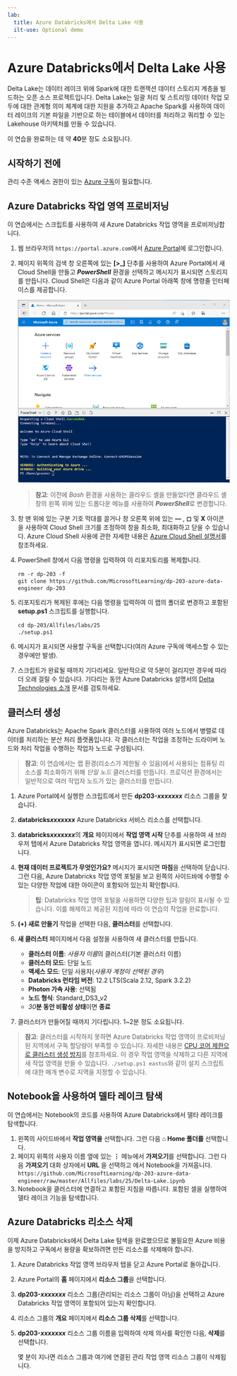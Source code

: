 ```yaml
---
lab:
  title: Azure Databricks에서 Delta Lake 사용
  ilt-use: Optional demo
---
```


# Azure Databricks에서 Delta Lake 사용

Delta Lake는 데이터 레이크 위에 Spark에 대한 트랜잭션 데이터 스토리지 계층을 빌드하는 오픈 소스 프로젝트입니다. Delta Lake는 일괄 처리 및 스트리밍 데이터 작업 모두에 대한 관계형 의미 체계에 대한 지원을 추가하고 Apache Spark를 사용하여 데이터 레이크의 기본 파일을 기반으로 하는 테이블에서 데이터를 처리하고 쿼리할 수 있는 Lakehouse 아키텍처를 만들 수 있습니다.

이 연습을 완료하는 데 약 **40**분 정도 소요됩니다.

## 시작하기 전에

관리 수준 액세스 권한이 있는 [Azure 구독](https://azure.microsoft.com/free)이 필요합니다.

## Azure Databricks 작업 영역 프로비저닝

이 연습에서는 스크립트를 사용하여 새 Azure Databricks 작업 영역을 프로비저닝합니다.

1. 웹 브라우저의 `https://portal.azure.com`에서 [Azure Portal](https://portal.azure.com)에 로그인합니다.
2. 페이지 위쪽의 검색 창 오른쪽에 있는 **[\>_]** 단추를 사용하여 Azure Portal에서 새 Cloud Shell을 만들고 ***PowerShell*** 환경을 선택하고 메시지가 표시되면 스토리지를 만듭니다. Cloud Shell은 다음과 같이 Azure Portal 아래쪽 창에 명령줄 인터페이스를 제공합니다.

    ![Cloud Shell 창이 있는 Azure Portal](./images/cloud-shell.png)

    > **참고**: 이전에 *Bash* 환경을 사용하는 클라우드 셸을 만들었다면 클라우드 셸 창의 왼쪽 위에 있는 드롭다운 메뉴를 사용하여 ***PowerShell***로 변경합니다.

3. 창 맨 위에 있는 구분 기호 막대를 끌거나 창 오른쪽 위에 있는 **&#8212;** , **&#9723;** 및 **X** 아이콘을 사용하여 Cloud Shell 크기를 조정하여 창을 최소화, 최대화하고 닫을 수 있습니다. Azure Cloud Shell 사용에 관한 자세한 내용은 [Azure Cloud Shell 설명서](https://docs.microsoft.com/azure/cloud-shell/overview)를 참조하세요.

4. PowerShell 창에서 다음 명령을 입력하여 이 리포지토리를 복제합니다.

    ```
    rm -r dp-203 -f
    git clone https://github.com/MicrosoftLearning/dp-203-azure-data-engineer dp-203
    ```

5. 리포지토리가 복제된 후에는 다음 명령을 입력하여 이 랩의 폴더로 변경하고 포함된 **setup.ps1** 스크립트를 실행합니다.

    ```
    cd dp-203/Allfiles/labs/25
    ./setup.ps1
    ```

6. 메시지가 표시되면 사용할 구독을 선택합니다(여러 Azure 구독에 액세스할 수 있는 경우에만 발생).

7. 스크립트가 완료될 때까지 기다리세요. 일반적으로 약 5분이 걸리지만 경우에 따라 더 오래 걸릴 수 있습니다. 기다리는 동안 Azure Databricks 설명서의 [Delta Technologies 소개](https://learn.microsoft.com/azure/databricks/introduction/delta-comparison) 문서를 검토하세요.

## 클러스터 생성

Azure Databricks는 Apache Spark 클러스터를 사용하여 여러 노드에서 병렬로 데이터를 처리하는 분산 처리 플랫폼입니다. 각 클러스터는 작업을 조정하는 드라이버 노드와 처리 작업을 수행하는 작업자 노드로 구성됩니다.

> **참고**: 이 연습에서는 랩 환경(리소스가 제한될 수 있음)에서 사용되는 컴퓨팅 리소스를 최소화하기 위해 *단일 노드* 클러스터를 만듭니다. 프로덕션 환경에서는 일반적으로 여러 작업자 노드가 있는 클러스터를 만듭니다.

1. Azure Portal에서 실행한 스크립트에서 만든 **dp203-*xxxxxxx*** 리소스 그룹을 찾습니다.
2. **databricks*xxxxxxx*** Azure Databricks 서비스 리소스를 선택합니다.
3. **databricks*xxxxxxx***의 **개요** 페이지에서 **작업 영역 시작** 단추를 사용하여 새 브라우저 탭에서 Azure Databricks 작업 영역을 엽니다. 메시지가 표시되면 로그인합니다.
4. **현재 데이터 프로젝트가 무엇인가요?** 메시지가 표시되면 **마침**을 선택하여 닫습니다. 그런 다음, Azure Databricks 작업 영역 포털을 보고 왼쪽의 사이드바에 수행할 수 있는 다양한 작업에 대한 아이콘이 포함되어 있는지 확인합니다.

    >**팁**: Databricks 작업 영역 포털을 사용하면 다양한 팁과 알림이 표시될 수 있습니다. 이를 해제하고 제공된 지침에 따라 이 연습의 작업을 완료합니다.

1. **(+) 새로 만들기** 작업을 선택한 다음, **클러스터**를 선택합니다.
1. **새 클러스터** 페이지에서 다음 설정을 사용하여 새 클러스터를 만듭니다.
    - **클러스터 이름**: *사용자 이름*의 클러스터(기본 클러스터 이름)
    - **클러스터 모드**: 단일 노드
    - **액세스 모드**: 단일 사용자(*사용자 계정이 선택된 경우*)
    - **Databricks 런타임 버전**: 12.2 LTS(Scala 2.12, Spark 3.2.2)
    - **Photon 가속 사용**: 선택됨
    - **노드 형식**: Standard_DS3_v2
    - *30***분 동안 비활성 상태**이면 **종료**

7. 클러스터가 만들어질 때까지 기다립니다. 1~2분 정도 소요됩니다.

> **참고**: 클러스터를 시작하지 못하면 Azure Databricks 작업 영역이 프로비저닝된 지역에서 구독 할당량이 부족할 수 있습니다. 자세한 내용은 [CPU 코어 제한으로 클러스터 생성 방지](https://docs.microsoft.com/azure/databricks/kb/clusters/azure-core-limit)를 참조하세요. 이 경우 작업 영역을 삭제하고 다른 지역에 새 작업 영역을 만들 수 있습니다. `./setup.ps1 eastus`와 같이 설치 스크립트에 대한 매개 변수로 지역을 지정할 수 있습니다.

## Notebook을 사용하여 델타 레이크 탐색

이 연습에서는 Notebook의 코드를 사용하여 Azure Databricks에서 델타 레이크를 탐색합니다.

1. 왼쪽의 사이드바에서 **작업 영역을** 선택합니다. 그런 다음 **&#8962; Home 폴더를** 선택합니다.
1. 페이지 위쪽의 사용자 이름 옆에 있는 **&#8942;** 메뉴에서 **가져오기**를 선택합니다. 그런 다음 **가져오기** 대화 상자에서 **URL** 을 선택하고 에서 Notebook을 가져옵니다. `https://github.com/MicrosoftLearning/dp-203-azure-data-engineer/raw/master/Allfiles/labs/25/Delta-Lake.ipynb`
1. Notebook을 클러스터에 연결하고 포함된 지침을 따릅니다. 포함된 셀을 실행하여 델타 레이크 기능을 탐색합니다.

## Azure Databricks 리소스 삭제

이제 Azure Databricks에서 Delta Lake 탐색을 완료했으므로 불필요한 Azure 비용을 방지하고 구독에서 용량을 확보하려면 만든 리소스를 삭제해야 합니다.

1. Azure Databricks 작업 영역 브라우저 탭을 닫고 Azure Portal로 돌아갑니다.
2. Azure Portal의 **홈** 페이지에서 **리소스 그룹**을 선택합니다.
3. **dp203-*xxxxxxx*** 리소스 그룹(관리되는 리소스 그룹이 아님)을 선택하고 Azure Databricks 작업 영역이 포함되어 있는지 확인합니다.
4. 리소스 그룹의 **개요** 페이지에서 **리소스 그룹 삭제**를 선택합니다.
5. **dp203-*xxxxxxx*** 리소스 그룹 이름을 입력하여 삭제 의사를 확인한 다음, **삭제**를 선택합니다.

    몇 분이 지나면 리소스 그룹과 여기에 연결된 관리 작업 영역 리소스 그룹이 삭제됩니다.
